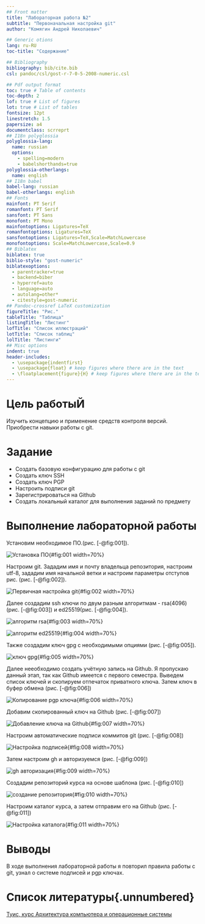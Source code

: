 ```yaml
---
## Front matter
title: "Лабораторная работа №2"
subtitle: "Первоначальная настройка git"
author: "Комягин Андрей Николаевич"

## Generic otions
lang: ru-RU
toc-title: "Содержание"

## Bibliography
bibliography: bib/cite.bib
csl: pandoc/csl/gost-r-7-0-5-2008-numeric.csl

## Pdf output format
toc: true # Table of contents
toc-depth: 2
lof: true # List of figures
lot: true # List of tables
fontsize: 12pt
linestretch: 1.5
papersize: a4
documentclass: scrreprt
## I18n polyglossia
polyglossia-lang:
  name: russian
  options:
	- spelling=modern
	- babelshorthands=true
polyglossia-otherlangs:
  name: english
## I18n babel
babel-lang: russian
babel-otherlangs: english
## Fonts
mainfont: PT Serif
romanfont: PT Serif
sansfont: PT Sans
monofont: PT Mono
mainfontoptions: Ligatures=TeX
romanfontoptions: Ligatures=TeX
sansfontoptions: Ligatures=TeX,Scale=MatchLowercase
monofontoptions: Scale=MatchLowercase,Scale=0.9
## Biblatex
biblatex: true
biblio-style: "gost-numeric"
biblatexoptions:
  - parentracker=true
  - backend=biber
  - hyperref=auto
  - language=auto
  - autolang=other*
  - citestyle=gost-numeric
## Pandoc-crossref LaTeX customization
figureTitle: "Рис."
tableTitle: "Таблица"
listingTitle: "Листинг"
lofTitle: "Список иллюстраций"
lotTitle: "Список таблиц"
lolTitle: "Листинги"
## Misc options
indent: true
header-includes:
  - \usepackage{indentfirst}
  - \usepackage{float} # keep figures where there are in the text
  - \floatplacement{figure}{H} # keep figures where there are in the text
---
```


# Цель работыЙ

Изучить концепцию и применение средств контроля версий. Приобрести навыки работы с git.

# Задание

* Создать базовую конфигурацию для работы с git
* Создать ключ SSH
* Создать ключ PGP
* Настроить подписи git
* Зарегистрироваться на Github
* Создать локальный каталог для выполнения заданий по предмету



# Выполнение лабораторной работы

Установим необходимое ПО.(рис. [-@fig:001]).

![Установка ПО](image/1.PNG){#fig:001 width=70%}

Настроим git. Зададим имя и почту владельца репозитория, настроим utf-8, зададим имя начальной ветки и настроим параметры отступов рис. (рис. [-@fig:002]).

![Первичная настройка git](image/2.PNG){#fig:002 width=70%}

Далее создадим ssh ключи по двум разным алгоритмам - rsa(4096)(рис. [-@fig:003]) и ed25519(рис. [-@fig:004]).

![алгоритм rsa](image/3.PNG){#fig:003 width=70%}

![алгоритм ed25519](image/4.PNG){#fig:004 width=70%}

Также создадим ключ gpg с необходимыми опциями (рис. [-@fig:005]).

![ключ gpg](image/5.PNG){#fig:005 width=70%}

Далее нееобходимо создать учётную запись на Github. Я пропускаю данный этап, так как Github имеется с первого семестра. 
Выведем список ключей и скопируем отпечаток приватного ключа. Затем ключ в буфер обмена (рис. [-@fig:006]) 

![Копирование pgp ключа](image/6.PNG){#fig:006 width=70%}

Добавим скопированный ключ на Github (рис. [-@fig:007]) 

![Добавление ключа на Github](image/7.PNG){#fig:007 width=70%}

Настроим автоматические подписи коммитов git (рис. [-@fig:008])

![Настройка подписей](image/8.PNG){#fig:008 width=70%}

Затем настроим gh и авторизуемся (рис. [-@fig:009])

![gh авторизация](image/9.PNG){#fig:009 width=70%}

Создадим репозиторий курса на основе шаблона (рис. [-@fig:010])

![создание репозитория](image/10.PNG){#fig:010 width=70%}

Настроим каталог курса, а затем отправим его на Github (рис. [-@fig:011])

![Настройка каталога](image/11.PNG){#fig:011 width=70%}

# Выводы

В ходе выполнения лабораторной работы я повторил правила работы с git, узнал о системе подписей и pgp ключах.

# Список литературы{.unnumbered}

[Туис, курс Архитектура компьютера и операционные системы](https://esystem.rudn.ru/course/view.php?id=5790)
